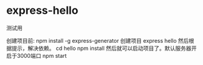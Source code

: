 # express-hello
测试用

创建项目前:
npm install -g express-generator
创建项目
express hello
然后根据提示，解决依赖。
cd hello
npm install
然后就可以启动项目了。默认服务器开启于3000端口
npm start
